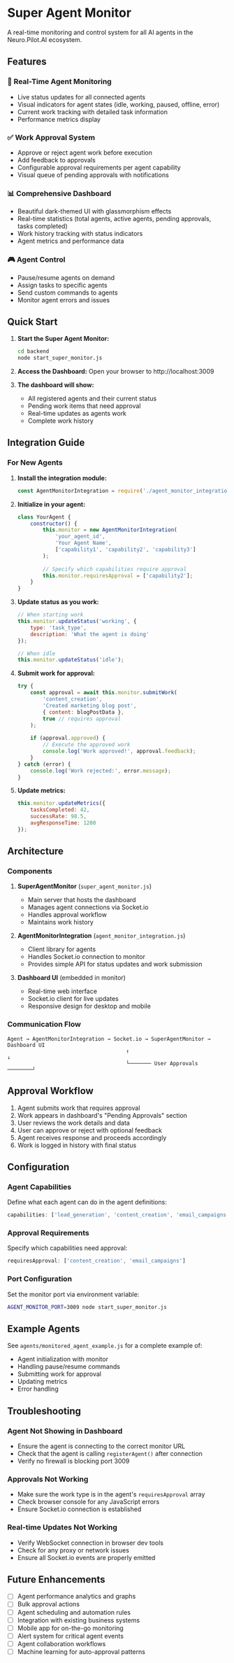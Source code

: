 # Super Agent Monitor

A real-time monitoring and control system for all AI agents in the Neuro.Pilot.AI ecosystem.

## Features

### 🎯 Real-Time Agent Monitoring
- Live status updates for all connected agents
- Visual indicators for agent states (idle, working, paused, offline, error)
- Current work tracking with detailed task information
- Performance metrics display

### ✅ Work Approval System
- Approve or reject agent work before execution
- Add feedback to approvals
- Configurable approval requirements per agent capability
- Visual queue of pending approvals with notifications

### 📊 Comprehensive Dashboard
- Beautiful dark-themed UI with glassmorphism effects
- Real-time statistics (total agents, active agents, pending approvals, tasks completed)
- Work history tracking with status indicators
- Agent metrics and performance data

### 🎮 Agent Control
- Pause/resume agents on demand
- Assign tasks to specific agents
- Send custom commands to agents
- Monitor agent errors and issues

## Quick Start

1. **Start the Super Agent Monitor:**
   ```bash
   cd backend
   node start_super_monitor.js
   ```

2. **Access the Dashboard:**
   Open your browser to http://localhost:3009

3. **The dashboard will show:**
   - All registered agents and their current status
   - Pending work items that need approval
   - Real-time updates as agents work
   - Complete work history

## Integration Guide

### For New Agents

1. **Install the integration module:**
   ```javascript
   const AgentMonitorIntegration = require('./agent_monitor_integration');
   ```

2. **Initialize in your agent:**
   ```javascript
   class YourAgent {
       constructor() {
           this.monitor = new AgentMonitorIntegration(
               'your_agent_id',
               'Your Agent Name',
               ['capability1', 'capability2', 'capability3']
           );
           
           // Specify which capabilities require approval
           this.monitor.requiresApproval = ['capability2'];
       }
   }
   ```

3. **Update status as you work:**
   ```javascript
   // When starting work
   this.monitor.updateStatus('working', {
       type: 'task_type',
       description: 'What the agent is doing'
   });
   
   // When idle
   this.monitor.updateStatus('idle');
   ```

4. **Submit work for approval:**
   ```javascript
   try {
       const approval = await this.monitor.submitWork(
           'content_creation',
           'Created marketing blog post',
           { content: blogPostData },
           true // requires approval
       );
       
       if (approval.approved) {
           // Execute the approved work
           console.log('Work approved!', approval.feedback);
       }
   } catch (error) {
       console.log('Work rejected:', error.message);
   }
   ```

5. **Update metrics:**
   ```javascript
   this.monitor.updateMetrics({
       tasksCompleted: 42,
       successRate: 98.5,
       avgResponseTime: 1200
   });
   ```

## Architecture

### Components

1. **SuperAgentMonitor** (`super_agent_monitor.js`)
   - Main server that hosts the dashboard
   - Manages agent connections via Socket.io
   - Handles approval workflow
   - Maintains work history

2. **AgentMonitorIntegration** (`agent_monitor_integration.js`)
   - Client library for agents
   - Handles Socket.io connection to monitor
   - Provides simple API for status updates and work submission

3. **Dashboard UI** (embedded in monitor)
   - Real-time web interface
   - Socket.io client for live updates
   - Responsive design for desktop and mobile

### Communication Flow

```
Agent → AgentMonitorIntegration → Socket.io → SuperAgentMonitor → Dashboard UI
                                      ↑                               ↓
                                      └─────── User Approvals ────────┘
```

## Approval Workflow

1. Agent submits work that requires approval
2. Work appears in dashboard's "Pending Approvals" section
3. User reviews the work details and data
4. User can approve or reject with optional feedback
5. Agent receives response and proceeds accordingly
6. Work is logged in history with final status

## Configuration

### Agent Capabilities
Define what each agent can do in the agent definitions:
```javascript
capabilities: ['lead_generation', 'content_creation', 'email_campaigns']
```

### Approval Requirements
Specify which capabilities need approval:
```javascript
requiresApproval: ['content_creation', 'email_campaigns']
```

### Port Configuration
Set the monitor port via environment variable:
```bash
AGENT_MONITOR_PORT=3009 node start_super_monitor.js
```

## Example Agents

See `agents/monitored_agent_example.js` for a complete example of:
- Agent initialization with monitor
- Handling pause/resume commands
- Submitting work for approval
- Updating metrics
- Error handling

## Troubleshooting

### Agent Not Showing in Dashboard
- Ensure the agent is connecting to the correct monitor URL
- Check that the agent is calling `registerAgent()` after connection
- Verify no firewall is blocking port 3009

### Approvals Not Working
- Make sure the work type is in the agent's `requiresApproval` array
- Check browser console for any JavaScript errors
- Ensure Socket.io connection is established

### Real-time Updates Not Working
- Verify WebSocket connection in browser dev tools
- Check for any proxy or network issues
- Ensure all Socket.io events are properly emitted

## Future Enhancements

- [ ] Agent performance analytics and graphs
- [ ] Bulk approval actions
- [ ] Agent scheduling and automation rules
- [ ] Integration with existing business systems
- [ ] Mobile app for on-the-go monitoring
- [ ] Alert system for critical agent events
- [ ] Agent collaboration workflows
- [ ] Machine learning for auto-approval patterns